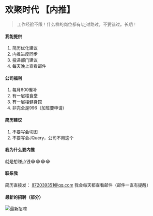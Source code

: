 
# 欢聚时代 【内推】

> 工作经验不限！什么样的岗位都有!走过路过，不要错过。长期！

#### 我能提供
1. 简历优化建议
2. 内推进度同步
3. 投递部门建议
4. 每天晚上查看邮件

#### 公司福利
1. 每月600餐补
2. 有一层楼食堂
3. 有一层楼健身馆
4. 非完全是996（加班要申请）

#### 简历建议
1. 不要写会切图
2. 不要写会JQuery，公司不用这个

#### 我为什么要内推
就是想赚点钱😂😂😂😂

#### 联系我
简历直接发： 872039351@qq.com
我会每天都查看邮件（邮件一直有提醒）


#### 最新的招聘（部分）
![最新招聘](https://s3.ax1x.com/2021/01/08/sKiwnS.png)
